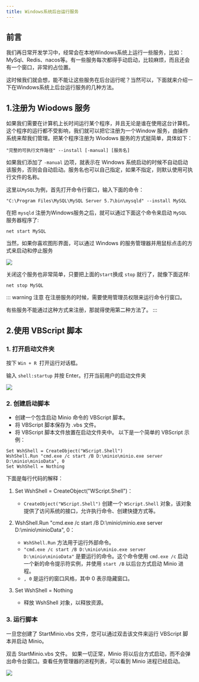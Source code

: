 ```yaml
---
title: Windows系统后台运行服务
---
```


## 前言
我们再日常开发学习中，经常会在本地Windows系统上运行一些服务，比如：MySql、Redis、nacos等。有一些服务每次都得手动启动，比较麻烦，而且还会有一个窗口，非常的占位置。

这时候我们就会想，能不能让这些服务在后台运行呢？当然可以，下面就来介绍一下在Windows系统上后台运行服务的几种方法。

## 1.注册为 Wiodows 服务
如果我们需要在计算机上长时间运行某个程序，并且无论是谁在使用这台计算机，这个程序的运行都不受影响，我们就可以把它注册为一个Window 服务，由操作系统来帮我们管理。把某个程序注册为 Wiodows 服务的方式挺简单，具体如下：
```shell
"完整的可执行文件路径" --install [-manual] [服务名]
```
如果我们添加了 `-manual` 边项，就表示在 Windows 系统启动的时候不自动启动该服务，否则会自动启动。服务名也可以自己指定，如果不指定，则默认使用可执行文件的名称。

这里以`MySQL`为例，首先打开命令行窗口，输入下面的命令：

```shell
"C:\Program Files\MySQL\MySQL Server 5.7\bin\mysqld" --install MySQL
```

在把 `mysqld` 注册为Windows服务之后，就可以通过下面这个命令来启动 `MySQL` 服务器程序了:
```shell
net start MySQL
```

当然，如果你喜欢图形界面，可以通过 Windows 的服务管理器并用鼠标点击的方式来启动和停止服务

![](https://czxcab.cn/file/docs/1705382309884.jpg)

关闭这个服务也非常简单，只要把上面的`start`换成 `stop` 就行了，就像下面这样:
```shell
net stop MySQL
```
::: warning 注意
在注册服务的时候，需要使用管理员权限来运行命令行窗口。

有些服务不能通过这种方式来注册，那就得使用第二种方法了。
:::

## 2.使用 VBScript 脚本
### 1. 打开启动文件夹
按下 `Win + R `打开运行对话框。

输入 `shell:startup` 并按 Enter。打开当前用户的启动文件夹

![](https://czxcab.cn/file/docs/1705382445128.jpg)

### 2. 创建启动脚本
- 创建一个包含启动 Minio 命令的 VBScript 脚本。
- 将 VBScript 脚本保存为 .vbs 文件。
- 将 VBScript 脚本文件放置在启动文件夹中。
以下是一个简单的 VBScript 示例：

```shell
Set WshShell = CreateObject("WScript.Shell")
WshShell.Run "cmd.exe /c start /B D:\minio\minio.exe server D:\minio\minioData", 0
Set WshShell = Nothing
```

下面是每行代码的解释：

1. Set WshShell = CreateObject("WScript.Shell")：

   - `CreateObject("WScript.Shell")` 创建一个 `WScript.Shell` 对象，该对象提供了访问系统的接口，允许执行命令、创建快捷方式等。

2. WshShell.Run "cmd.exe /c start /B D:\minio\minio.exe server D:\minio\minioData", 0：

   - `WshShell.Run` 方法用于运行外部命令。
   - `"cmd.exe /c start /B D:\minio\minio.exe server D:\minio\minioData"` 是要运行的命令。这个命令使用 `cmd.exe /c` 启动一个新的命令提示符实例，并使用 `start /B` 以后台方式启动 Minio 进程。
   - `, 0` 是运行的窗口风格，其中 0 表示隐藏窗口。

3. Set WshShell = Nothing
   - 释放 WshShell 对象，以释放资源。

### 3. 运行脚本

一旦您创建了 StartMinio.vbs 文件，您可以通过双击该文件来运行 VBScript 脚本并启动 Minio。

双击 StartMinio.vbs 文件。
如果一切正常，Minio 将以后台方式启动，而不会弹出命令台窗口。查看任务管理器的进程列表，可以看到 Minio 进程已经启动。

![](https://czxcab.cn/file/docs/1705382549343.jpg)
